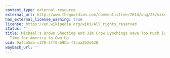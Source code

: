 ```yaml
---
content_type: external-resource
external_url: http://www.theguardian.com/commentisfree/2014/aug/25/mike-brown-shooting-jim-crow-lynchings-in-common
has_external_license_warning: true
license: https://en.wikipedia.org/wiki/All_rights_reserved
status: ''
title: Michael's Brown Shooting and Jim Crow Lynchings Have Too Much in Common. It's
  Time for America to Own Up
uid: 9afca5da-c370-4ff0-b9bb-f3caa2b2e620
wayback_url: ''
---
```

